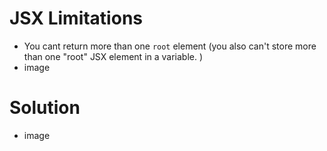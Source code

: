 # JSX Limitations

- You cant return more than one `root` element (you also can't store more than one "root" JSX element in a variable. )
- image

# Solution

- image
